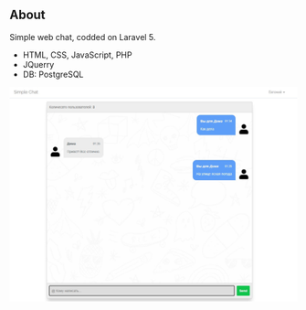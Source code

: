 ## About

Simple web chat, codded on Laravel 5.
- HTML, CSS, JavaScript, PHP
- JQuerry
- DB: PostgreSQL

<p><img src="Screenshot.jpg"></p>


